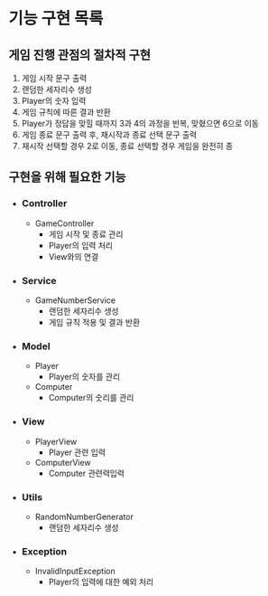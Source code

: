 # 기능 구현 목록

## 게임 진행 관점의 절차적 구현

1. 게임 시작 문구 출력
2. 랜덤한 세자리수 생성
3. Player의 숫자 입력
4. 게임 규칙에 따른 결과 반환
5. Player가 정답을 맞힐 때까지 3과 4의 과정을 반복, 맞혔으면 6으로 이동
6. 게임 종료 문구 출력 후, 재시작과 종료 선택 문구 출력
7. 재시작 선택할 경우 2로 이동, 종료 선택할 경우 게임을 완전히 종

## 구현을 위해 필요한 기능

- ### Controller
    - GameController
        - 게임 시작 및 종료 관리
        - Player의 입력 처리
        - View와의 연결
- ### Service
    - GameNumberService
        - 랜덤한 세자리수 생성
        - 게임 규칙 적용 및 결과 반환
- ### Model
    - Player
        - Player의 숫자를 관리
    - Computer
        - Computer의 숫리를 관리
- ### View
    - PlayerView
        - Player 관련 입력
    - ComputerView
        - Computer 관련력입력
- ### Utils
    - RandomNumberGenerator
        - 랜덤한 세자리수 생성
- ### Exception
    - InvalidInputException
        - Player의 입력에 대한 예외 처리